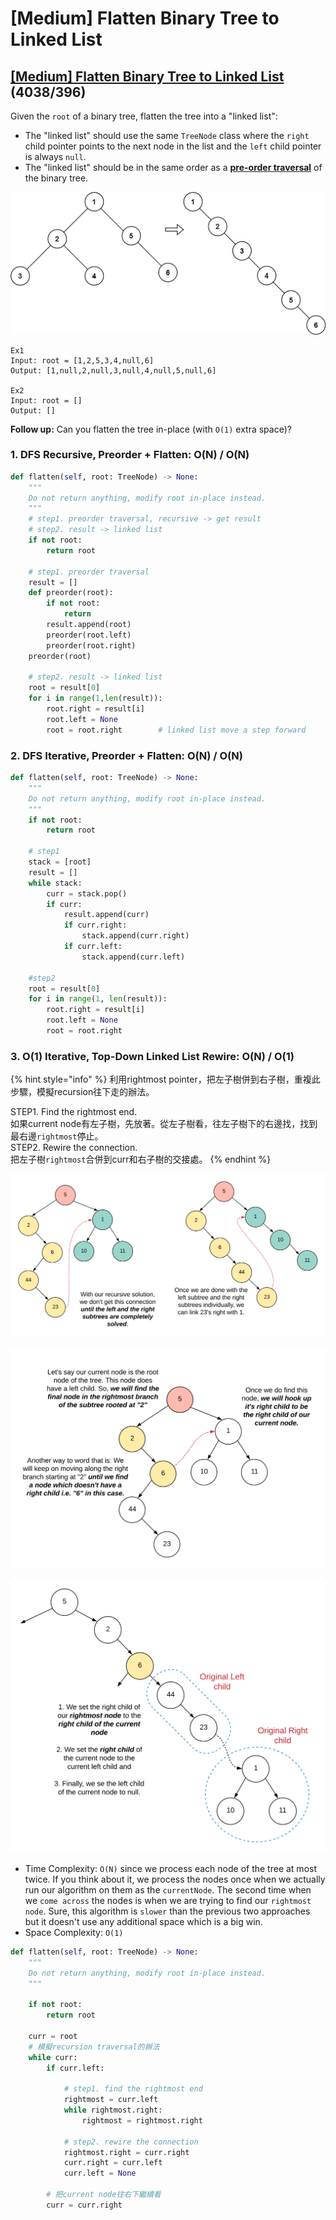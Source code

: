 # \[Medium\] Flatten Binary Tree to Linked List

## [\[Medium\] Flatten Binary Tree to Linked List](https://leetcode.com/problems/flatten-binary-tree-to-linked-list/)         \(4038/396\)

Given the `root` of a binary tree, flatten the tree into a "linked list":

* The "linked list" should use the same `TreeNode` class where the `right` child pointer points to the next node in the list and the `left` child pointer is always `null`.
* The "linked list" should be in the same order as a [**pre-order traversal**](https://en.wikipedia.org/wiki/Tree_traversal#Pre-order,_NLR) of the binary tree.

![](../../.gitbook/assets/image%20%2862%29.png)

```text
Ex1
Input: root = [1,2,5,3,4,null,6]
Output: [1,null,2,null,3,null,4,null,5,null,6]

Ex2
Input: root = []
Output: []
```

**Follow up:** Can you flatten the tree in-place \(with `O(1)` extra space\)?

### 1. DFS Recursive, Preorder + Flatten:      O\(N\) / O\(N\)

```python
def flatten(self, root: TreeNode) -> None:
    """
    Do not return anything, modify root in-place instead.
    """
    # step1. preorder traversal, recursive -> get result
    # step2. result -> linked list
    if not root:
        return root
        
    # step1. preorder traversal
    result = []
    def preorder(root):
        if not root:
            return
        result.append(root)
        preorder(root.left)
        preorder(root.right)
    preorder(root)

    # step2. result -> linked list
    root = result[0]
    for i in range(1,len(result)):
        root.right = result[i]
        root.left = None
        root = root.right        # linked list move a step forward
```

### 2. DFS Iterative, Preorder + Flatten:    O\(N\) / O\(N\)

```python
def flatten(self, root: TreeNode) -> None:
    """
    Do not return anything, modify root in-place instead.
    """
    if not root:
        return root

    # step1
    stack = [root]
    result = []
    while stack:
        curr = stack.pop()
        if curr:
            result.append(curr)
            if curr.right:
                stack.append(curr.right)
            if curr.left:
                stack.append(curr.left)

    #step2
    root = result[0]
    for i in range(1, len(result)):
        root.right = result[i]
        root.left = None
        root = root.right
```

### 3. O\(1\) Iterative, Top-Down Linked List Rewire:    O\(N\) / O\(1\)

{% hint style="info" %}
利用rightmost pointer，把左子樹併到右子樹，重複此步驟，模擬recursion往下走的辦法。  
  
STEP1. Find the rightmost end.  
              如果current node有左子樹，先放著。從左子樹看，往左子樹下的右邊找，找到最右邊`rightmost`停止。  
STEP2. Rewire the connection.  
              把左子樹`rightmost`合併到curr和右子樹的交接處。
{% endhint %}

![](../../.gitbook/assets/image%20%2868%29.png)

![](../../.gitbook/assets/image%20%2858%29.png)



![](../../.gitbook/assets/image%20%2866%29.png)

* Time Complexity: `O(N)` since we process each node of the tree at most twice. If you think about it, we process the nodes once when we actually run our algorithm on them as the `currentNode`. The second time when we `come across` the nodes is when we are trying to find our `rightmost node`. Sure, this algorithm is `slower` than the previous two approaches but it doesn't use any additional space which is a big win.
* Space Complexity: `O(1)`

```python
def flatten(self, root: TreeNode) -> None:
    """
    Do not return anything, modify root in-place instead.
    """

    if not root:
        return root

    curr = root
    # 模擬recursion traversal的辦法
    while curr:
        if curr.left:

            # step1. find the rightmost end
            rightmost = curr.left
            while rightmost.right:
                rightmost = rightmost.right

            # step2. rewire the connection
            rightmost.right = curr.right
            curr.right = curr.left
            curr.left = None
        
        # 把current node往右下繼續看
        curr = curr.right
```

